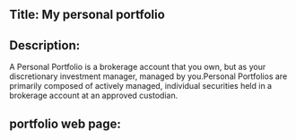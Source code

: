 ## Title: My personal portfolio 

## Description: 
A Personal Portfolio is a brokerage account that you own, but as your discretionary investment manager, 
managed by you.Personal Portfolios are primarily composed of actively managed, individual securities held
in a brokerage account at an approved custodian.

## portfolio web page:

